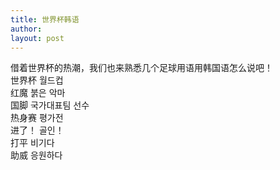 ```yaml
---
title: 世界杯韩语 
author:
layout: post
---
```

<p>借着世界杯的热潮，我们也来熟悉几个足球用语用韩国语怎么说吧！<br />
世界杯  월드컵<br />
红魔    붉은 악마<br />
国脚    국가대표팀 선수<br />
热身赛  평가전<br />
进了！  골인！<br />
打平    비기다<br />
助威    응원하다</p>
